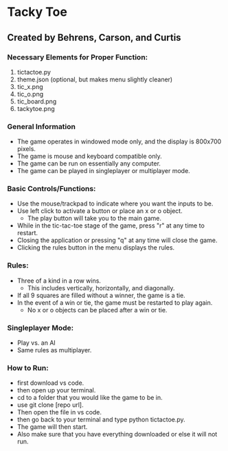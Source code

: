 # Tacky Toe #
## Created by Behrens, Carson, and Curtis ##

### Necessary Elements for Proper Function: ###
1. tictactoe.py
2. theme.json (optional, but makes menu slightly cleaner)
3. tic_x.png
4. tic_o.png
5. tic_board.png
6. tackytoe.png

### General Information ###
- The game operates in windowed mode only, and the display is 800x700 pixels.
- The game is mouse and keyboard compatible only.
- The game can be run on essentially any computer.
- The game can be played in singleplayer or multiplayer mode.

### Basic Controls/Functions: ###
- Use the mouse/trackpad to indicate where you want the inputs to be.
- Use left click to activate a button or place an x or o object.
  - The play button will take you to the main game.
- While in the tic-tac-toe stage of the game, press "r" at any time to restart.
- Closing the application or pressing "q" at any time will close the game.
- Clicking the rules button in the menu displays the rules.

### Rules: ###
- Three of a kind in a row wins.
  - This includes vertically, horizontally, and diagonally.
- If all 9 squares are filled without a winner, the game is a tie.
- In the event of a win or tie, the game must be restarted to play again.
  - No x or o objects can be placed after a win or tie.
  
### Singleplayer Mode: ###
- Play vs. an AI
- Same rules as multiplayer.

### How to Run: ###
- first download vs code.
- then open up your terminal.
- cd to a folder that you would like the game to be in.
- use git clone [repo url].
- Then open the file in vs code.
- then go back to your terminal and type python tictactoe.py.
- The game will then start.
- Also make sure that you have everything downloaded or else it will not run.
